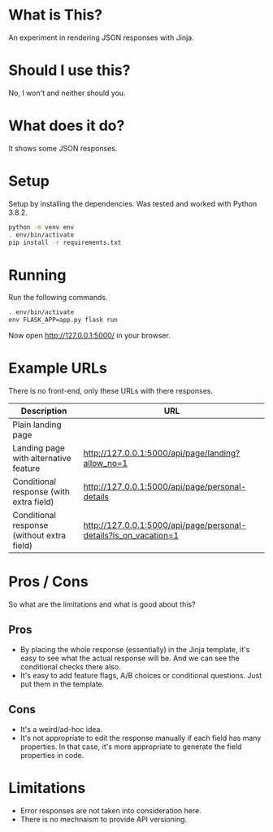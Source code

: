 # What is This?

An experiment in rendering JSON responses with Jinja.

# Should I use this?

No, I won't and neither should you.

# What does it do?

It shows some JSON responses.

# Setup

Setup by installing the dependencies. Was tested and worked with Python 3.8.2.

```bash
python -m venv env
. env/bin/activate
pip install -r requirements.txt
```

# Running

Run the following commands.

```bash
. env/bin/activate
env FLASK_APP=app.py flask run
```

Now open http://127.0.0.1:5000/ in your browser.

# Example URLs

There is no front-end, only these URLs with there responses.

| Description                           | URL                                               |
| ------------------------------------- |-------------------------------------------------- |
| Plain landing page                    |             |
| Landing page with alternative feature | http://127.0.0.1:5000/api/page/landing?allow_no=1 |
| Conditional response (with extra field)  | http://127.0.0.1:5000/api/page/personal-details |
| Conditional response (without extra field)  | http://127.0.0.1:5000/api/page/personal-details?is_on_vacation=1 |

# Pros / Cons

So what are the limitations and what is good about this?

## Pros

- By placing the whole response (essentially) in the Jinja template, it's easy to see what the actual response will be. And we can see the conditional checks there also.
- It's easy to add feature flags, A/B choices or conditional questions. Just put them in the template.

## Cons

- It's a weird/ad-hoc idea.
- It's not appropriate to edit the response manually if each field has many properties. In that case, it's more appropriate to generate the field properties in code.

# Limitations

- Error responses are not taken into consideration here.
- There is no mechnaism to provide API versioning.
